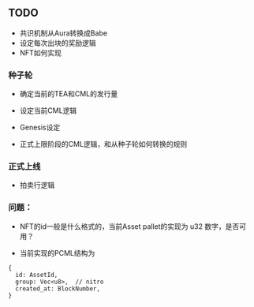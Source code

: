 ## TODO
- 共识机制从Aura转换成Babe
- 设定每次出块的奖励逻辑
- NFT如何实现

### 种子轮
- 确定当前的TEA和CML的发行量
- 设定当前CML逻辑
- Genesis设定

- 正式上限阶段的CML逻辑，和从种子轮如何转换的规则

### 正式上线
- 拍卖行逻辑


### 问题：
- NFT的id一般是什么格式的，当前Asset pallet的实现为 u32 数字，是否可用？

- 当前实现的PCML结构为
```
{
  id: AssetId,
  group: Vec<u8>,  // nitro
  created_at: BlockNumber,
}
```

